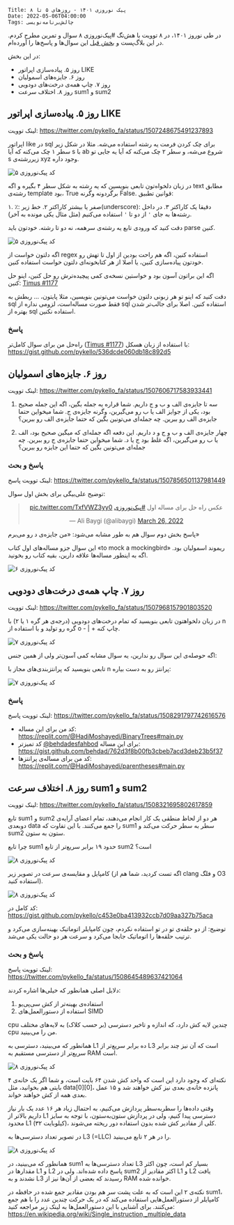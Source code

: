     Title: پیک نوروزی ۱۴۰۱ - روزهای ۵ تا ۸
    Date: 2022-05-06T04:00:00
    Tags: چالش‌برنامه‌نویسی

در طی نوروز ۱۴۰۱، در ۸ توویت با هش‌تگ #پیک‌نوروزی ۸ سوال و تمرین مطرح کردم. در این بلاگ‌پست و 
[بخش قبل](/fa/2022/05/%D9%BE%DB%8C%DA%A9-%D9%86%D9%88%D8%B1%D9%88%D8%B2%DB%8C-%DB%B1%DB%B4%DB%B0%DB%B1-%D8%B1%D9%88%D8%B2%D9%87%D8%A7%DB%8C-%DB%B1-%D8%AA%D8%A7-%DB%B4.html)
 این سوال‌ها و پاسخ‌ها را آورده‌ام.

در این بخش:

* روز ۵. پیاده‌سازی اپراتور LIKE
* روز ۶. جایزه‌های اسمولیان
* روز ۷. چاپ همه‌ی درخت‌های دودویی
* روز ۸. اختلاف سرعت sum1 و sum2

<!-- more -->

## روز ۵. پیاده‌سازی اپراتور LIKE
لینک توویت: https://twitter.com/pykello_fa/status/1507248675491237893

اپراتور like در sql برای چک کردن فرمت یه رشته استفاده می‌شه. مثلا در شکل زیر سطر ۱ چک می‌کنه که آیا s با ab شروع می‌شه، و سطر ۲ چک می‌کنه که آیا یه جایی تو s زیررشته‌ی xyz وجود داره.

   ![کد پیک‌نوروزی ۵](/img/peyk-5.png)

در زبان دلخواه‌تون تابعی بنویسین که یه رشته به شکل سطر ۴ بگیره و اگه text مطابق
رشته‌ی template بود، True برگردونه وگرنه False. قوانین تطبیق:

۱. ٪: صفر یا بیشتر کاراکتر
۲. خط زیر(underscore): دقیقا یک کاراکتر
۳. در داخل رشته‌ها به جای `'` از دو تا `'` استفاده می‌کنیم (مثل مثال یکی مونده به آخر).

دقت کنید که ورودی تابع یه رشته‌ی سرهمه، نه دو تا رشته. خودتون باید parse کنین.

   ![کد پیک‌نوروزی ۵](/img/peyk-5b.png)

اگه دلتون خواست از regex استفاده کنین، اگه هم راحت بودین از اول تا تهش رو خودتون پیاده‌سازی کنین، یا اصلا از هر کتابخونه‌ای دلتون خواست استفاده کنین.

اگه این براتون آسون بود و خواستین نسخه‌ی کمی پیچیده‌ترش رو حل کنین، اینو حل کنین: [Timus #1177](https://acm.timus.ru/problem.aspx?space=1&num=1177)

دقت کنید که اینو تو هر زبونی دلتون خواست می‌تونین بنویسین، مثلا پایتون، ... ربطش به sql فقط صورت مساله‌است، لزومی نداره از sql استفاده کنین. اصلا برای جالب‌تر شدن بهتره از sql استفاده نکنین.

### پاسخ

راه‌حل من برای سوال کامل‌تر ([Timus #1177](https://acm.timus.ru/problem.aspx?space=1&num=1177)) با استفاده از زبان هسکل: https://gist.github.com/pykello/536dcde060db18c892d5

## روز ۶. جایزه‌های اسمولیان

لینک توویت: https://twitter.com/pykello_fa/status/1507606717583933441

1. سه تا جایزه‌ی الف و ب و ج داریم. شما قراره یه جمله بگین، اگه این جمله صحیح بود، یکی از جوایز الف یا ب رو می‌گیرین، وگرنه جایزه‌ی ج. شما میخواین حتما جایزه‌ی الف رو ببرین. چه جمله‌ای می‌تونین بگین که حتما جایزه‌ی الف رو ببرین؟

2. چهار جایزه‌ی الف و ب و ج و د داریم. این دفعه اگه جمله‌ای که میگین صحیح بود، الف یا ب رو می‌گیرین، اگه غلط بود ج یا د. شما میخواین حتما جایزه‌ی ج رو ببرین.  چه جمله‌ای می‌تونین بگین که حتما این جایزه رو ببرین؟

### پاسخ و بحث

لینک توویت پاسخ: https://twitter.com/pykello_fa/status/1507856501137981449

توضیح علی‌بیگی برای بخش اول سوال:

<center>
<blockquote class="twitter-tweet" data-conversation="none"><p lang="fa" dir="rtl">عکس راه حل برای مساله اول <a href="https://twitter.com/hashtag/%D9%BE%DB%8C%DA%A9%E2%80%8C%D9%86%D9%88%D8%B1%D9%88%D8%B2%DB%8C?src=hash&amp;ref_src=twsrc%5Etfw">#پیک‌نوروزی</a> <a href="https://t.co/TxfVWZ3yy0">pic.twitter.com/TxfVWZ3yy0</a></p>&mdash; Ali Baygi (@alibaygi) <a href="https://twitter.com/alibaygi/status/1507684712164306949?ref_src=twsrc%5Etfw">March 26, 2022</a></blockquote> <script async src="https://platform.twitter.com/widgets.js" charset="utf-8"></script>
</center>

پاسخ بخش دوم سوال هم به طور مشابه می‌شود: «من جایزه‌ی د رو می‌برم»

این سوال جزو مساله‌های اول کتاب «to mock a mockingbird» ریموند اسمولیان بود. اگه به اینطور مساله‌ها علاقه دارین، بقیه کتاب رو بخونید.

   ![کد پیک‌نوروزی ۶](/img/peyk-6.png)

## روز ۷. چاپ همه‌ی درخت‌های دودویی

لینک توویت: https://twitter.com/pykello_fa/status/1507968157901803520

در زبان دلخواهتون تابعی بنویسید که تمام درخت‌های دودویی (درجه‌ی هر گره ۱ یا ۲) با n گره رو تولید و با استفاده از o - | + چاپ کنه.

   ![کد پیک‌نوروزی ۷](/img/peyk-7.jpg)

اگه حوصله‌ی این سوال رو ندارین، یه سوال مشابه کمی آسون‌تر ولی از همین جنس:

تابعی بنویسید که پرانتزبندی‌های مجاز با n پرانتز رو به دست بیاره:

   ![کد پیک‌نوروزی ۷](/img/peyk-7b.png)

### پاسخ

لینک توویت پاسخ: https://twitter.com/pykello_fa/status/1508291797742616576

* کد من برای این مساله: https://replit.com/@HadiMoshayedi/BinaryTrees#main.py
* کد تمیزتر 
[@behdadesfahbod](https://twitter.com/behdadesfahbod)
 برای این مساله: https://gist.github.com/behdad/762d3f8b00fb3cbeb7acd3deb23b5f37
* کد من برای مساله‌ی پرانتزها: https://replit.com/@HadiMoshayedi/parentheses#main.py


## روز ۸. اختلاف سرعت sum1 و sum2

لینک توویت: https://twitter.com/pykello_fa/status/1508321695802617859

تابع sum1 و sum2 هر دو از لحاظ منطقی یک کار انجام می‌دهند، تمام اعضای آرایه‌ی دوبعدی data را جمع می‌کنند. با این تفاوت که sum1 سطر به سطر حرکت می‌کند و sum2 ستون به ستون.

چرا تابع sum1 حدود ۱۹ برابر سریع‌تر از تابع sum2 است؟

   ![کد پیک‌نوروزی ۸](/img/peyk-8.jpg)

کامپایل و مقایسه‌ی سرعت در تصویر زیر (اگه تست کردید، شما هم از clang و فلگ O3 استفاده کنید).

   ![کد پیک‌نوروزی ۸](/img/peyk-8b.png)

کد کامل در: https://gist.github.com/pykello/c453e0ba413932ccb7d09aa327b75aca

توضیح: از دو حلقه‌ی تو در تو استفاده نکردم، چون کامپایلر اتوماتیک بهینه‌سازی می‌کرد و ترتیب حلقه‌ها را اتوماتیک جابجا می‌کرد و سرعت هر دو حالت یکی می‌شد.


### پاسخ و بحث

لینک توویت پاسخ: https://twitter.com/pykello_fa/status/1508645489637421064

دلایل اصلی همانطور که خیلی‌ها اشاره کردند:

1. استفاده‌ی بهینه‌تر از کش سی‌پی‌یو
2. استفاده از دستورالعمل‌های SIMD 

cpu چندین لایه کش دارد، که اندازه و تاخیر دسترسی (بر حسب کلاک) به لایه‌های مختلف cpu من را می‌بینید.

همانطور که می‌بینید، دسترسی به L1 ده برابر سریع‌تر از L3 است که آن نیز چند برابر سریع‌تر از دسترسی مستقیم به RAM است.

   ![کد پیک‌نوروزی ۸](/img/peyk-8c.png)

نکته‌ای که وجود دارد این است که واحد کش شدن ۶۴ بایت است، و شما اگر یک خانه‌ی ۴ بایتی هم بخوانید، مثل data[0][0]، پانزده خانه‌ی بعدی نیز کش خواهند شد و ۱۵ عمل بعدی همه از کش خواهند خواند.

وقتی داده‌ها را سطربه‌سطر پردازش می‌کنیم، به احتمال زیاد هر ۱۶ عدد یک بار نیاز داریم بالاتر از L1 دسترسی پیدا کنیم، ولی در پردازش ستون‌به‌ستون، با توجه به سایز محدود L1 (۳۲ کیلوبایت)، کلی از مقادیر کش شده بدون استفاده دور ریخته می‌شوند.

در تصویر تعداد دسترسی‌ها به L3 (=LLC) را در هر ۲ تابع می‌بینید.

   ![کد پیک‌نوروزی ۸](/img/peyk-8d.png)

همانطور که می‌بینید، در sum1 تعداد دسترسی‌ها به L3 بسیار کم است، چون اکثر مقدارها در L1 و L2 پاسخ داده شده‌اند. ولی در sum2 اکثر مقادیر از L1 و L2 یافت نشدند و به L3 رسیدند که بعضی از آن‌ها نیز از RAM خوانده شده.

نکته‌ی ۲ این است که به علت پشت سر هم بودن مقادیر جمع شده در
حافظه در sum1، کامپایلر از دستورالعمل‌هایی استفاده می‌کند که در یک حرکت چندین عدد را با هم جمع می‌کنند. برای آشنایی با این دستورالعمل‌ها به لینک زیر مراجعه کنید: https://en.wikipedia.org/wiki/Single_instruction,_multiple_data
